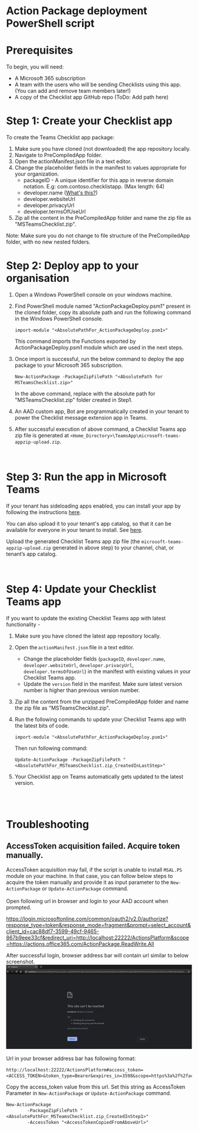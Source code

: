 # Action Package deployment PowerShell script

# Prerequisites

To begin, you will need:
* A Microsoft 365 subscription
* A team with the users who will be sending Checklists using this app. (You can add and remove team members later!)
* A copy of the Checklist app GitHub repo (ToDo: Add path here)


# Step 1: Create your Checklist app

To create the Teams Checklist app package:
1. Make sure you have cloned (not downloaded) the app repository locally.
1. Navigate to PreCompiledApp folder.
1. Open the actionManifest.json file in a text editor.
1. Change the placeholder fields in the manifest to values appropriate for your organization.
    * packageID - A unique identifier for this app in reverse domain notation. E.g: com.contoso.checklistapp. (Max length: 64)
    * developer.[]()name ([What's this?](https://docs.microsoft.com/en-us/microsoftteams/platform/resources/schema/manifest-schema#developer))
    * developer.websiteUrl
    * developer.privacyUrl
    * developer.termsOfUseUrl
1. Zip all the content in the PreCompiledApp folder and name the zip file as "MSTeamsChecklist.zip".


Note: Make sure you do not change to file structure of the PreCompiledApp folder, with no new nested folders.
<br/>

# Step 2: Deploy app to your organisation

1. Open a Windows PowerShell console on your windows machine.
1. Find PowerShell module named "ActionPackageDeploy.psm1" present in the cloned folder, copy its absolute path and run the following command in the Windows PowerShell console.

    ```
    import-module "<AbsolutePathFor_ActionPackageDeploy.psm1>"
    ```

    This command imports the Functions exported by ActionPackageDeploy.psm1 module which are used in the next steps.

1. Once import is successful, run the below command to deploy the app package to your Microsoft 365 subscription.

    ```
    New-ActionPackage -PackageZipFilePath "<AbsolutePath for MSTeamsChecklist.zip>"
    ```

    In the above command, replace <AbsolutePath for MSTeamsChecklist.zip> with the absolute path for "MSTeamsChecklist.zip" folder created in Step1.


1. An AAD custom app, Bot are programmatically created in your tenant to power the Checklist message extension app in Teams.
1. After successful execution of above command, a Checklist Teams app zip file is generated at `<Home_Directory>\TeamsApp\microsoft-teams-appzip-upload.zip`.

<br/>

# Step 3: Run the app in Microsoft Teams

If your tenant has sideloading apps enabled, you can install your app by following the instructions [here](https://docs.microsoft.com/en-us/microsoftteams/platform/concepts/apps/apps-upload#load-your-package-into-teams).

You can also upload it to your tenant's app catalog, so that it can be available for everyone in your tenant to install. See [here](https://docs.microsoft.com/en-us/microsoftteams/tenant-apps-catalog-teams).

Upload the generated Checklist Teams app zip file (the `microsoft-teams-appzip-upload.zip` generated in above step) to your channel, chat, or tenant’s app catalog.

<br/>

# Step 4: Update your Checklist Teams app

If you want to update the existing Checklist Teams app with latest functionality -
1. Make sure you have cloned the latest app repository locally.
1. Open the `actionManifest.json` file in a text editor.
    * Change the placeholder fields (`packageID`, `developer.name`, `developer.websiteUrl`, `developer.privacyUrl`, `developer.termsOfUseUrl`) in the manifest with existing values in your Checklist Teams app.
    * Update the `version` field in the manifest. Make sure latest version number is higher than previous version number.
1. Zip all the content from the unzipped PreCompiledApp folder and name the zip file as "MSTeamsChecklist.zip".
1. Run the following commands to update your Checklist Teams app with the latest bits of code.

    ```
    import-module "<AbsolutePathFor_ActionPackageDeploy.psm1>"
    ```
    Then run following command: <br/>
    ```
    Update-ActionPackage -PackageZipFilePath "<AbsolutePathFor_MSTeamsChecklist.zip_CreatedInLastStep>"
    ```
1. Your Checklist app on Teams automatically gets updated to the latest version.

<br/><br/>

# Troubleshooting

## AccessToken acquisition failed. Acquire token manually.
AccessToken acquisition may fail, if the script is unable to install `MSAL.PS` module on your machine. In that case, you can follow below steps to acquire the token manually and provide it as input parameter to the ```New-ActionPackage``` or ```Update-ActionPackage``` command.<br/><br/>
Open following url in browser and login to your AAD account when prompted.<br/>

https://login.microsoftonline.com/common/oauth2/v2.0/authorize?response_type=token&response_mode=fragment&prompt=select_account&client_id=cac88df7-3599-49cf-9465-867b9eee33cf&redirect_uri=http://localhost:22222/ActionsPlatform&scope=https://actions.office365.com/ActionPackage.ReadWrite.All <br/>

After successful login, browser address bar will contain url similar to below screenshot.![](DocResources/TokenAcquisition.png)

Url in your browser address bar has following format:
```
http://localhost:22222/ActionsPlatform#access_token=<ACCESS_TOKEN>&token_type=Bearer&expires_in=3598&scope=https%3a%2f%2factions.office365.com%2fActionPackage.ReadWrite.All&session_state=...
```

Copy the access_token value from this url. Set this string as AccessToken Parameter in
```New-ActionPackage``` or ```Update-ActionPackage``` command.

```
New-ActionPackage
        -PackageZipFilePath "<AbsolutePathFor_MSTeamsChecklist.zip_CreatedInStep1>"
        -AccessToken "<AccessTokenCopiedFromAboveUrl>"
```